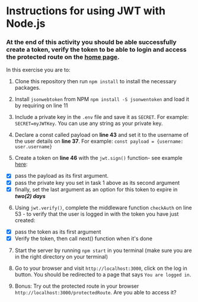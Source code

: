 # Instructions for using JWT with Node.js

### At the end of this activity you should be able successfully create a token, verify the token to be able to login and access the protected route on the [home page](http://localhost:3000).


In this exercise you are to:

1. Clone this repository then run `npm install` to install the necessary packages.

2. Install `jsonwebtoken` from NPM `npm install -S jsonwentoken` and load it by requiring on line 11

3. Include a private key in the `.env` file and save it as `SECRET`. For example: `SECRET=myJWTKey`. You can use any string as your private key.

4. Declare a const called payload on **line 43** and set it to the username of the user details on **line 37**. For example:  `const payload = {username: user.username}`

5. Create a token on **line 46** with the `jwt.sign()` function- see example [here](https://github.com/Make-School-Courses/BEW-1.3-Server-Side-Architectures-and-Frameworks/tree/master/Lessons/07-Authentication):

  - [x] pass the payload as its first argument.
  - [x] pass the private key you set in task 1 above as its second argument
  - [x] finally, set the last argument as an option for this token to expire in ***two(2) days***

6. Using `jwt.verify()`, complete the middleware function `checkAuth` on line 53 - to verify that the user is logged in with the token you have just created:

  - [x] pass the token as its first argument
  - [x] Verify the token, then call next() function when it's done

7. Start the server by running `npm start` in you terminal (make sure you are in the right directory on your terminal)

8. Go to your browser and visit `http://localhost:3000`, click on the log in button. You should be redirected to a page that says `You are logged in`.

9. Bonus: Try out the protected route in your browser `http://localhost:3000/protectedRoute`. Are you able to access it?
